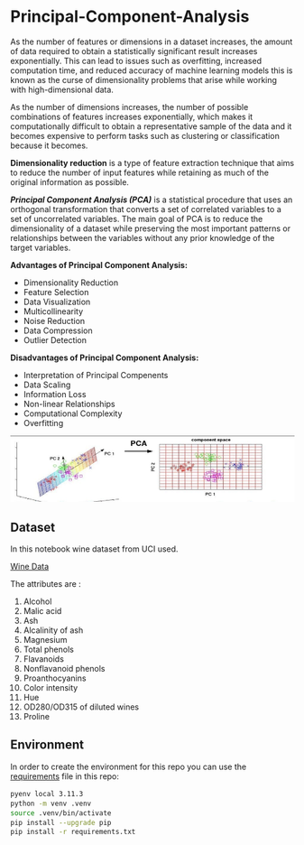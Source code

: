 # Principal-Component-Analysis

As the number of features or dimensions in a dataset increases, the amount of data required to obtain a statistically significant result increases exponentially. This can lead to issues such as overfitting, increased computation time, and reduced accuracy of machine learning models this is known as the curse of dimensionality problems that arise while working with high-dimensional data.

As the number of dimensions increases, the number of possible combinations of features increases exponentially, which makes it computationally difficult to obtain a representative sample of the data and it becomes expensive to perform tasks such as clustering or classification because it becomes. 

 **Dimensionality reduction** is a type of feature extraction technique that aims to reduce the number of input features while retaining as much of the original information as possible.

***Principal Component Analysis (PCA)*** is a statistical procedure that uses an orthogonal transformation that converts a set of correlated variables to a set of uncorrelated variables. The main goal of PCA is to reduce the dimensionality of a dataset while preserving the most important patterns or relationships between the variables without any prior knowledge of the target variables. 

**Advantages of Principal Component Analysis:**

- Dimensionality Reduction
- Feature Selection
- Data Visualization
- Multicollinearity
- Noise Reduction
- Data Compression
- Outlier Detection

**Disadvantages of Principal Component Analysis:**

- Interpretation of Principal Compenents
- Data Scaling
- Information Loss
- Non-linear Relationships
- Computational Complexity
- Overfitting

![pca](images/pca.png)

## Dataset

In this notebook wine dataset from UCI used. 

[Wine Data](https://archive.ics.uci.edu/dataset/109/wine)

The attributes are :
1) Alcohol
2) Malic acid
3) Ash
4) Alcalinity of ash  
5) Magnesium
6) Total phenols
7) Flavanoids
8) Nonflavanoid phenols
9) Proanthocyanins
10) Color intensity
11) Hue
12) OD280/OD315 of diluted wines
13) Proline 


## Environment

In order to create the environment for this repo you can  use the [requirements](requirements.txt) file in this repo:

```BASH
pyenv local 3.11.3
python -m venv .venv
source .venv/bin/activate
pip install --upgrade pip
pip install -r requirements.txt